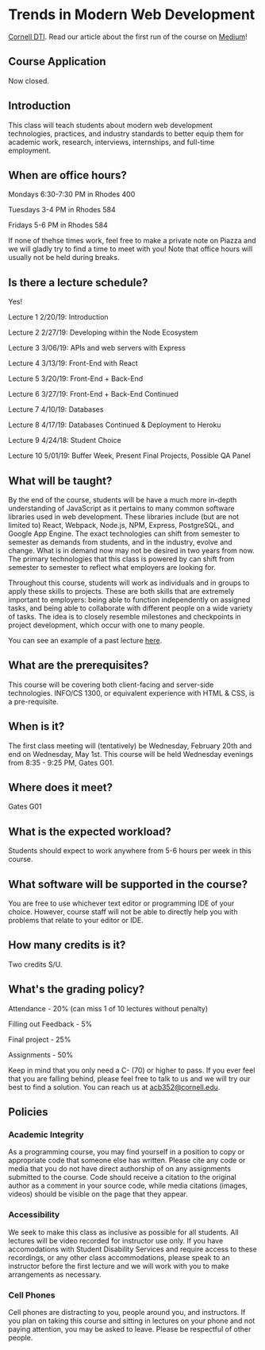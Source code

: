 # Trends in Modern Web Development
[Cornell DTI](http://cornelldti.org/). Read our article about the first run of the course on [Medium](https://medium.com/cornell-design-tech-initiative/cornell-dti-trends-in-web-development-4cb5abc56776)!

## Course Application
Now closed.

## Introduction
This class will teach students about modern web development technologies, practices, and industry standards to better equip them for academic work, research, interviews, internships, and full-time employment. 

## When are office hours?
Mondays 6:30-7:30 PM in Rhodes 400

Tuesdays 3-4 PM in Rhodes 584

Fridays 5-6 PM in Rhodes 584

If none of thehse times work, feel free to make a private note on Piazza and we will gladly try to find a time to meet with you! Note that office hours will usually not be held during breaks.

## Is there a lecture schedule?
Yes!

Lecture 1 2/20/19: Introduction

Lecture 2 2/27/19: Developing within the Node Ecosystem

Lecture 3 3/06/19: APIs and web servers with Express

Lecture 4 3/13/19: Front-End with React 

Lecture 5 3/20/19: Front-End + Back-End

Lecture 6 3/27/19: Front-End + Back-End Continued

Lecture 7 4/10/19: Databases

Lecture 8 4/17/19: Databases Continued & Deployment to Heroku 

Lecture 9 4/24/18: Student Choice 

Lecture 10 5/01/19: Buffer Week, Present Final Projects, Possible QA Panel

## What will be taught?
By the end of the course, students will be have a much more in-depth understanding of JavaScript as it pertains to many common software libraries used in web development. These libraries include (but are not limited to) React, Webpack, Node.js, NPM, Express, PostgreSQL, and Google App Engine. The exact technologies can shift from semester to semester as demands from students, and in the industry, evolve and change. What is in demand now may not be desired in two years from now. The primary technologies that this class is powered by can shift from semester to semester to reflect what employers are looking for.

Throughout this course, students will work as individuals and in groups to apply these skills to projects. These are both skills that are extremely important to employers: being able to function independently on assigned tasks, and being able to collaborate with different people on a wide variety of tasks. The idea is to closely resemble milestones and checkpoints in project development, which occur with one to many people.

You can see an example of a past lecture [here](https://drive.google.com/open?id=1Ysm3deN2tHxK06fZqjK5Z47toehK1RrO7PYKkwzYfCU).

## What are the prerequisites?
This course will be covering both client-facing and server-side technologies. INFO/CS 1300, or equivalent experience with HTML & CSS, is a pre-requisite.

## When is it?
The first class meeting will (tentatively) be Wednesday, February 20th and end on Wednesday, May 1st. This course will be held Wednesday evenings from 8:35 - 9:25 PM, Gates G01.

## Where does it meet?
Gates G01

## What is the expected workload?
Students should expect to work anywhere from 5-6 hours per week in this course.

## What software will be supported in the course?
You are free to use whichever text editor or programming IDE of your choice. However, course staff will not be able to directly help you with problems that relate to your editor or IDE.

## How many credits is it?
Two credits S/U.

## What's the grading policy?

Attendance - 20% (can miss 1 of 10 lectures without penalty)

Filling out Feedback - 5%

Final project - 25%

Assignments - 50%

Keep in mind that you only need a C- (70) or higher to pass. If you ever feel that you are falling behind, please feel free to talk to us and we will try our best to find a solution. You can reach us at acb352@cornell.edu.

## Policies
### Academic Integrity
As a programming course, you may find yourself in a position to copy or appropriate code that someone else has written. Please cite any code or media that you do not have direct authorship of on any assignments submitted to the course. Code should receive a citation to the original author as a comment in your source code, while media citations (images, videos) should be visible on the page that they appear.

### Accessibility
We seek to make this class as inclusive as possible for all students. All lectures will be video recorded for instructor use only. If you have accomodations with Student Disability Services and require access to these recordings, or any other class accommodations, please speak to an instructor before the first lecture and we will work with you to make arrangements as necessary.

### Cell Phones
Cell phones are distracting to you, people around you, and instructors. If you plan on taking this course and sitting in lectures on your phone and not paying attention, you may be asked to leave. Please be respectful of other people.

